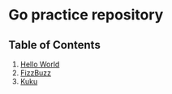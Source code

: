 # Go practice repository

## Table of Contents

1. [Hello World](./helloworld/)
2. [FizzBuzz](./fizzbuzz/)
3. [Kuku](./kuku/)
